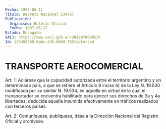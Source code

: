 ```yaml
---
Fecha: 1997-06-11
Título: Decreto Nacional 534/97
Publicación:
  Organismo: Boletín Oficial
  Fecha: 1997-06-17
Estado: Derogada
SAIJ: https://www.saij.gob.ar/DN19970000534
Id: 123456789-0abc-435-0000-7991soterced
---
```

# TRANSPORTE AEROCOMERCIAL

<a id="1"></a>
Art. 1: Aclárese que la capacidad autorizada entre el territorio argentino y un determinado país, a que se refiere el Artículo 9 inciso b) de la Ley N. 19.030 modificada por su similar N. 19.534, es aquella en virtud de la cual el transportador se encuentra habilitado para ejercer sus derechos de 3a y 4a libertades, deducida aquella insumida efectivamente en tráficos realizados con terceros países.

<a id="2"></a>
Art. 2: Comuníquese, publíquese, dése a la Dirección Nacional del Registro Oficial y archívese.